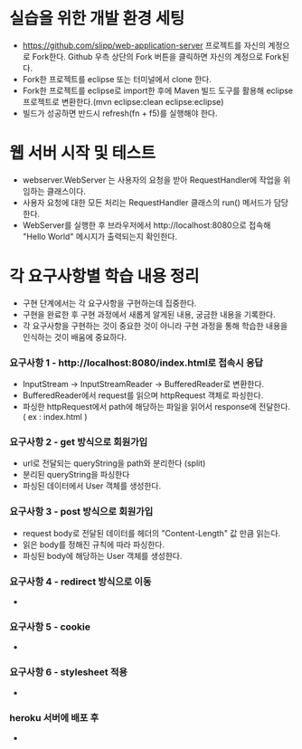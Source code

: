 # 실습을 위한 개발 환경 세팅
* https://github.com/slipp/web-application-server 프로젝트를 자신의 계정으로 Fork한다. Github 우측 상단의 Fork 버튼을 클릭하면 자신의 계정으로 Fork된다.
* Fork한 프로젝트를 eclipse 또는 터미널에서 clone 한다.
* Fork한 프로젝트를 eclipse로 import한 후에 Maven 빌드 도구를 활용해 eclipse 프로젝트로 변환한다.(mvn eclipse:clean eclipse:eclipse)
* 빌드가 성공하면 반드시 refresh(fn + f5)를 실행해야 한다.

# 웹 서버 시작 및 테스트
* webserver.WebServer 는 사용자의 요청을 받아 RequestHandler에 작업을 위임하는 클래스이다.
* 사용자 요청에 대한 모든 처리는 RequestHandler 클래스의 run() 메서드가 담당한다.
* WebServer를 실행한 후 브라우저에서 http://localhost:8080으로 접속해 "Hello World" 메시지가 출력되는지 확인한다.

# 각 요구사항별 학습 내용 정리
* 구현 단계에서는 각 요구사항을 구현하는데 집중한다. 
* 구현을 완료한 후 구현 과정에서 새롭게 알게된 내용, 궁금한 내용을 기록한다.
* 각 요구사항을 구현하는 것이 중요한 것이 아니라 구현 과정을 통해 학습한 내용을 인식하는 것이 배움에 중요하다. 

### 요구사항 1 - http://localhost:8080/index.html로 접속시 응답
* InputStream -> InputStreamReader -> BufferedReader로 변환한다.
* BufferedReader에서 request를 읽으며 httpRequest 객체로 파싱한다.
* 파싱한 httpRequest에서 path에 해당하는 파일을 읽어서 response에 전달한다. ( ex : index.html )

### 요구사항 2 - get 방식으로 회원가입
* url로 전달되는 queryString을 path와 분리한다 (split)
* 분리된 queryString을 파싱한다
* 파싱된 데이터에서 User 객체를 생성한다.

### 요구사항 3 - post 방식으로 회원가입
* request body로 전달된 데이터를 헤더의 "Content-Length" 값 만큼 읽는다.
* 읽은 body를 정해진 규칙에 따라 파싱한다.
* 파싱된 body에 해당하는 User 객체를 생성한다.

### 요구사항 4 - redirect 방식으로 이동
* 

### 요구사항 5 - cookie
* 

### 요구사항 6 - stylesheet 적용
* 

### heroku 서버에 배포 후
* 